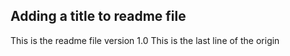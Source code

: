 ## Adding a title to readme file
This is the readme file version 1.0
This is the last line of the origin
